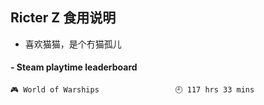 ## Ricter Z 食用说明
- 喜欢猫猫，是个冇猫孤儿

<!-- steam-box start -->
#### - Steam playtime leaderboard
```text
🎮 World of Warships                 🕘 117 hrs 33 mins
```
<!-- Powered by https://github.com/YouEclipse/steam-box . -->
<!-- steam-box end -->
